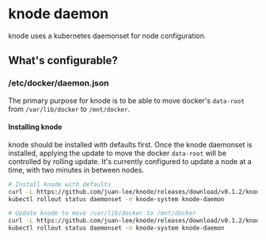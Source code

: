 # knode daemon

knode uses a kubernetes daemonset for node configuration.

## What's configurable?

### /etc/docker/daemon.json

The primary purpose for knode is to be able to move docker's `data-root` from `/var/lib/docker` to
`/mnt/docker`.

#### Installing knode

knode should be installed with defaults first. Once the knode daemonset is installed, applying the
update to move the docker `data-root` will be controlled by rolling update. It's currently
configured to update a node at a time, with two minutes in between nodes.

``` bash
# Install knode with defaults
curl -L https://github.com/juan-lee/knode/releases/download/v0.1.2/knode-default.yaml | kubectl apply -f -
kubectl rollout status daemonset -n knode-system knode-daemon

# Update knode to move /var/lib/docker to /mnt/docker
curl -L https://github.com/juan-lee/knode/releases/download/v0.1.2/knode-tmpdir.yaml | kubectl apply -f -
kubectl rollout status daemonset -n knode-system knode-daemon
```
